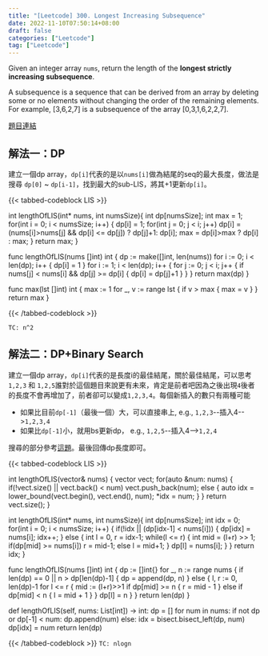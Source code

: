 ```yaml
---
title: "[Leetcode] 300. Longest Increasing Subsequence"
date: 2022-11-10T07:50:14+08:00
draft: false
categories: ["Leetcode"]
tag: ["Leetcode"]
---
```


Given an integer array `nums`, return the length of the **longest strictly increasing subsequence**.

A subsequence is a sequence that can be derived from an array by deleting some or no elements without changing the order of the remaining elements. For example, [3,6,2,7] is a subsequence of the array [0,3,1,6,2,2,7].

<!--more-->
[題目連結](https://leetcode.com/problems/longest-increasing-subsequence/)
## 解法一：DP
建立一個dp array，`dp[i]`代表的是以`nums[i]`做為結尾的seq的最大長度，做法是搜尋 `dp[0]` ~ `dp[i-1]`，找到最大的sub-LIS，將其+1更新`dp[i]`。

{{< tabbed-codeblock LIS >}}

<!-- tab c -->
int lengthOfLIS(int* nums, int numsSize){
    int dp[numsSize];
    int max = 1;
    for(int i = 0; i < numsSize; i++) {
        dp[i] = 1;
        for(int j = 0; j < i; j++)
            dp[i] = (nums[i]>nums[j] && dp[i] <= dp[j]) ? dp[j]+1: dp[i];
        max = dp[i]>max ? dp[i] : max;
    }
    return max;
}
<!--endtab-->
<!-- tab go -->
func lengthOfLIS(nums []int) int {
    dp := make([]int, len(nums))
    for i := 0; i < len(dp); i++ {
        dp[i] = 1
    }
    for i := 1; i < len(dp); i++ {
        for j := 0; j < i; j++ {
            if nums[j] < nums[i] && dp[j] >= dp[i] {
                dp[i] = dp[j]+1
            }
        }
    }
    return max(dp)
}

func max(lst []int) int {
    max := 1
    for _, v := range lst {
        if v > max {
            max = v
        }
    }
    return max
}
<!--endtab-->
{{< /tabbed-codeblock >}}


`TC: n^2`

## 解法二：DP+Binary Search
建立一個dp array，`dp[i]`代表的是長度i的最佳結尾，關於最佳結尾，可以思考 `1,2,3` 和 `1,2,5`誰對於這個題目來說更有未來，肯定是前者吧因為之後出現`4`後者的長度不會再增加了，前者卻可以變成`1,2,3,4`。每個新插入的數只有兩種可能
 * 如果比目前`dp[-1]`（最後一個）大，可以直接串上, e.g., `1,2,3`--插入4-->`1,2,3,4`
 * 如果比`dp[-1]`小，就用bs更新dp， e.g., `1,2,5`--插入4-->`1,2,4`

搜尋的部分參考[這題](https://leetcode.com/problems/search-insert-position/)。最後回傳dp長度即可。

{{< tabbed-codeblock LIS >}}
<!-- tab cpp -->
int lengthOfLIS(vector<int>& nums) {
    vector<int> vect;
    for(auto &num: nums) {
        if(!vect.size() || vect.back() < num)
            vect.push_back(num);
        else {
            auto idx = lower_bound(vect.begin(), vect.end(), num);
            *idx = num;
        }
    }
    return vect.size();
}
<!-- endtab -->
<!-- tab c -->
int lengthOfLIS(int* nums, int numsSize){
    int dp[numsSize];
    int idx = 0;
    for(int i = 0; i < numsSize; i++) {
        if(!idx || (dp[idx-1] < nums[i])) {
            dp[idx] = nums[i];
            idx++;
        } else {
            int l = 0, r = idx-1; 
            while(l <= r) {
                int mid = (l+r) >> 1;
                if(dp[mid] >= nums[i])
                    r = mid-1;
                else
                    l = mid+1;
            }
            dp[l] = nums[i];
        }
    }
    return idx;
}
<!-- endtab -->
<!-- tab go -->
func lengthOfLIS(nums []int) int {
    dp := []int{}
    for _, n := range nums {
        if len(dp) == 0 || n > dp[len(dp)-1] {
            dp = append(dp, n)
        } else {
            l, r := 0, len(dp)-1
            for l <= r {
                mid := (l+r)>>1
                if dp[mid] >= n {
                    r = mid - 1
                } else if dp[mid] < n {
                    l = mid + 1
                }
            }
            dp[l] = n
        }
    }
    return len(dp)
}
<!-- endtab -->
<!-- tab python -->
def lengthOfLIS(self, nums: List[int]) -> int:
    dp = []
    for num in nums:
        if not dp or dp[-1] < num:
            dp.append(num)
        else:
            idx = bisect.bisect_left(dp, num)
            dp[idx] = num
    return len(dp)
<!-- endtab -->
{{< /tabbed-codeblock >}}
`TC: nlogn`

